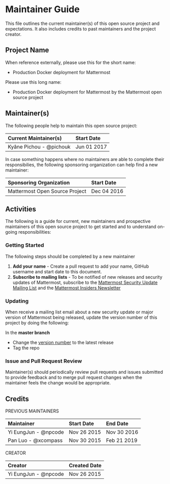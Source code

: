 # Maintainer Guide

This file outlines the current maintainer(s) of this open source project and expectations. It also includes credits to past maintainers and the project creator.

## Project Name

When reference externally, please use this for the short name:

- Production Docker deployment for Mattermost

Please use this long name:

- Production Docker deployment for Mattermost by the Mattermost open source project

## Maintainer(s)

The following people help to maintain this open source project:

| Current Maintainer(s)  | Start Date    |
|:-----------------------|:--------------|
| Kyâne Pichou - @pichouk| Jun 01 2017   |

In case something happens where no maintainers are able to complete their responsibilies, the following sponsoring organization can help find a new maintainer:

| Sponsoring Organization        | Start Date    |
|:-------------------------------|:--------------|
| Mattermost Open Source Project | Dec 04 2016   |


## Activities

The following is a guide for current, new maintainers and prospective maintainers of this open source project to get started and to understand on-going responsibilities:

### Getting Started

The following steps should be completed by a new maintainer

1. **Add your name** - Create a pull request to add your name, GitHub username and start date to this document.
2. **Subscribe to mailing lists** - To be notified of new releases and security updates of Mattermost, subscribe to the [Mattermost Security Update Mailing List](http://mattermost.us11.list-manage.com/subscribe?u=6cdba22349ae374e188e7ab8e&id=3a93eb6929) and the [Mattermost Insiders Newsletter](http://mattermost.us11.list-manage.com/subscribe?u=6cdba22349ae374e188e7ab8e&id=2add1c8034)

### Updating

When receive a mailing list email about a new security update or major version of Mattermost being released, update the version number of this project by doing the following:

In the **master branch**

- Change the [version number](https://github.com/mattermost/mattermost-docker/blob/master/app/Dockerfile#L6) to the latest release
- Tag the repo

### Issue and Pull Request Review

Maintainer(s) should periodically review pull requests and issues submitted to provide feedback and to merge pull request changes when the maintainer feels the change would be appropriate.

## Credits

PREVIOUS MAINTAINERS

| Maintainer             | Start Date    | End Date    |
|:-----------------------|:--------------|:------------|
| Yi EungJun - @npcode   | Nov 26 2015   | Nov 30 2016 |
| Pan Luo - @xcompass    | Nov 30 2015   | Feb 21 2019 |


CREATOR

| Creator                | Created Date  |
|:-----------------------|:--------------|
| Yi EungJun - @npcode   | Nov 26 2015   |

